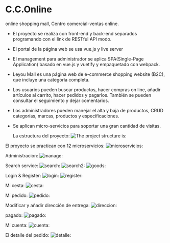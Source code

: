 # C.C.Online
online shopping mall, Centro comercial-ventas online.
- El proyecto se realiza con front-end y back-end separados programando con el link de RESTful API modo.
- El portal de la página web se usa vue.js y live server 
- El management para administrador se aplica SPA(Single-Page Application) basado en vue.js y vuetify y empaquetado con webpack.
- Leyou Mall es una página web de e-commerce shopping website (B2C), que incluye una categoría completa.
- Los usuarios pueden buscar productos, hacer compras on line, añadir artículos al carrito, hacer pedidos y pagarlos. También se pueden consultar el seguimiento y dejar comentarios.
- Los administradores pueden manejar el alta y baja de productos, CRUD categorías, marcas, productos y especificaciones.
- Se aplican micro-servicios para soportar una gran cantidad de visitas.
  
  La estructura del proyecto:
![The project structure is:](https://github.com/Nereitay/C.C.Online/blob/master/image/Project%20Structure.jpg)

El proyecto se practican con 12 microservicios:
![microservicios:](https://github.com/Nereitay/C.C.Online/blob/master/image/microservicios.png)

Administración:
![manage:](https://github.com/Nereitay/C.C.Online/blob/master/image/manage.png)

Search service:
![search:](https://github.com/Nereitay/C.C.Online/blob/master/image/search.png)
![search2:](https://github.com/Nereitay/C.C.Online/blob/master/image/search2.png)
![goods:](https://github.com/Nereitay/C.C.Online/blob/master/image/goods.png)

Login & Register:
![login:](https://github.com/Nereitay/C.C.Online/blob/master/image/Login.png)
![register:](https://github.com/Nereitay/C.C.Online/blob/master/image/register.png)

Mi cesta:
![cesta:](https://github.com/Nereitay/C.C.Online/blob/master/image/cesta.png)

Mi pedido:
![pedido:](https://github.com/Nereitay/C.C.Online/blob/master/image/pedido.png)

Modificar y añadir dirección de entrega:
![direccion:](https://github.com/Nereitay/C.C.Online/blob/master/image/direccion.png)

pagado:
![pagado:](https://github.com/Nereitay/C.C.Online/blob/master/image/pagado.png)

Mi cuenta:
![cuenta:](https://github.com/Nereitay/C.C.Online/blob/master/image/cuenta.png)

El detalle del pedido:
![detalle:](https://github.com/Nereitay/C.C.Online/blob/master/image/detalle.png)



